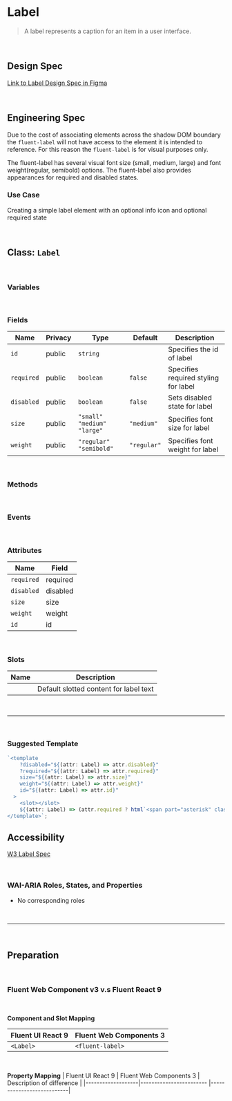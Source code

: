# Label

> A label represents a caption for an item in a user interface.

<br />

## **Design Spec**

[Link to Label Design Spec in Figma](https://www.figma.com/file/jpWO2FMBefirTyThf5Rg2P/Label?node-id=2%3A476&t=QCdofuTbXkUjMS4d-0)

<br />

## **Engineering Spec**

Due to the cost of associating elements across the shadow DOM boundary the `fluent-label` will not have access to the element it is intended to reference. For this reason the `fluent-label` is for visual purposes only.

The fluent-label has several visual font size (small, medium, large) and font weight(regular, semibold) options. The fluent-label also provides appearances for required and disabled states.

### Use Case

Creating a simple label element with an optional info icon and optional required state

<br />

## Class: `Label`

<br />

### **Variables**

<br />

### **Fields**

| Name       | Privacy | Type                           | Default     | Description                          |
| ---------- | ------- | ------------------------------ | ----------- | ------------------------------------ |
| `id`       | public  | `string`                       |             | Specifies the id of label            |
| `required` | public  | `boolean`                      | `false`     | Specifies required styling for label |
| `disabled` | public  | `boolean`                      | `false`     | Sets disabled state for label        |
| `size`     | public  | `"small"` `"medium"` `"large"` | `"medium"`  | Specifies font size for label        |
| `weight`   | public  | `"regular"` `"semibold"`       | `"regular"` | Specifies font weight for label      |

<br />

### **Methods**

<br />

### **Events**

<br />

### **Attributes**

| Name       | Field    |
| ---------- | -------- |
| `required` | required |
| `disabled` | disabled |
| `size`     | size     |
| `weight`   | weight   |
| `id`       | id       |

<br />

### **Slots**

| Name | Description                            |
| ---- | -------------------------------------- |
|      | Default slotted content for label text |

<br />
<hr />
<br />

### **Suggested Template**

```ts
`<template
    ?disabled="${(attr: Label) => attr.disabled}"
    ?required="${(attr: Label) => attr.required}"
    size="${(attr: Label) => attr.size}"
    weight="${(attr: Label) => attr.weight}"
    id="${(attr: Label) => attr.id}"
  >
    <slot></slot>
    ${(attr: Label) => (attr.required ? html`<span part="asterisk" class="asterisk">*</span>` : null)}
</template>`;
```

## **Accessibility**

[W3 Label Spec](https://www.w3.org/WAI/tutorials/forms/labels/)

<br />

### **WAI-ARIA Roles, States, and Properties**

- No corresponding roles

<br />
<hr />
<br />

## **Preparation**

<br />

### **Fluent Web Component v3 v.s Fluent React 9**

<br />

**Component and Slot Mapping**

| Fluent UI React 9 | Fluent Web Components 3 |
| ----------------- | ----------------------- |
| `<Label>`         | `<fluent-label>`        |

<br />

**Property Mapping**
| Fluent UI React 9 | Fluent Web Components 3 | Description of difference |
|-------------------|------------------------ |---------------------------|
